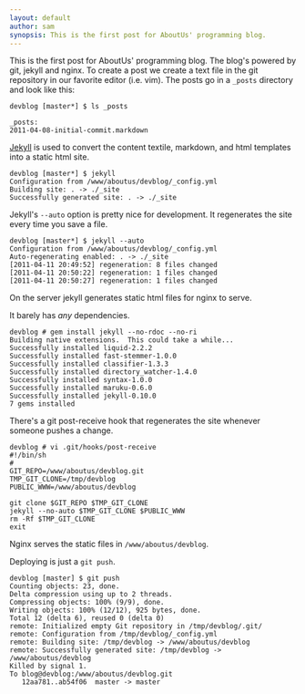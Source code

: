 ```yaml
---
layout: default
author: sam
synopsis: This is the first post for AboutUs' programming blog.
---
```


This is the first post for AboutUs' programming blog.  The blog's
powered by git, jekyll and nginx.  To create a post we create a
text file in the git repository in our favorite editor (i.e.
vim).  The posts go in a `_posts` directory and look like this:

    devblog [master*] $ ls _posts

    _posts:
    2011-04-08-initial-commit.markdown


[Jekyll](http://tom.preston-werner.com/2008/11/17/blogging-like-a-hacker.html)
is used to convert the content textile, markdown, and html
templates into a static html site.

    devblog [master*] $ jekyll
    Configuration from /www/aboutus/devblog/_config.yml
    Building site: . -> ./_site
    Successfully generated site: . -> ./_site

Jekyll's `--auto` option is pretty nice for development.  It
regenerates the site every time you save a file.

    devblog [master*] $ jekyll --auto
    Configuration from /www/aboutus/devblog/_config.yml
    Auto-regenerating enabled: . -> ./_site
    [2011-04-11 20:49:52] regeneration: 8 files changed
    [2011-04-11 20:50:22] regeneration: 1 files changed
    [2011-04-11 20:50:27] regeneration: 1 files changed

On the server jekyll generates static html files for nginx to
serve.

It barely has _any_ dependencies.

    devblog # gem install jekyll --no-rdoc --no-ri
    Building native extensions.  This could take a while...
    Successfully installed liquid-2.2.2
    Successfully installed fast-stemmer-1.0.0
    Successfully installed classifier-1.3.3
    Successfully installed directory_watcher-1.4.0
    Successfully installed syntax-1.0.0
    Successfully installed maruku-0.6.0
    Successfully installed jekyll-0.10.0
    7 gems installed

There's a git post-receive hook that regenerates the site whenever
someone pushes a change.

    devblog # vi .git/hooks/post-receive
    #!/bin/sh
    #
    GIT_REPO=/www/aboutus/devblog.git
    TMP_GIT_CLONE=/tmp/devblog
    PUBLIC_WWW=/www/aboutus/devblog

    git clone $GIT_REPO $TMP_GIT_CLONE
    jekyll --no-auto $TMP_GIT_CLONE $PUBLIC_WWW
    rm -Rf $TMP_GIT_CLONE
    exit

Nginx serves the static files in `/www/aboutus/devblog`.

Deploying is just a `git push`.

    devblog [master] $ git push 
    Counting objects: 23, done.
    Delta compression using up to 2 threads.
    Compressing objects: 100% (9/9), done.
    Writing objects: 100% (12/12), 925 bytes, done.
    Total 12 (delta 6), reused 0 (delta 0)
    remote: Initialized empty Git repository in /tmp/devblog/.git/
    remote: Configuration from /tmp/devblog/_config.yml
    remote: Building site: /tmp/devblog -> /www/aboutus/devblog
    remote: Successfully generated site: /tmp/devblog -> /www/aboutus/devblog
    Killed by signal 1.
    To blog@devblog:/www/aboutus/devblog.git
       12aa781..ab54f06  master -> master

